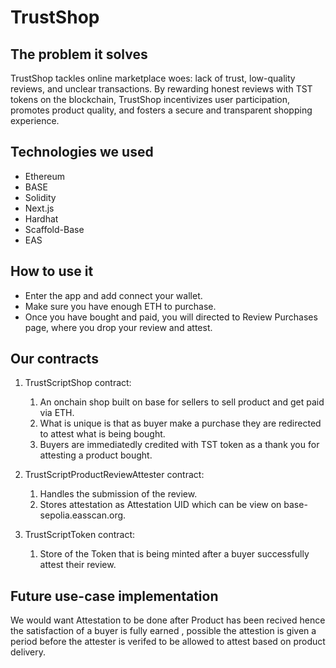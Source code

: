 # TrustShop

## The problem it solves

TrustShop tackles online marketplace woes: lack of trust, low-quality reviews, and unclear transactions. By rewarding honest reviews with TST tokens on the blockchain, TrustShop incentivizes user participation, promotes product quality, and fosters a secure and transparent shopping experience.

## Technologies we used

- Ethereum
- BASE
- Solidity
- Next.js
- Hardhat
- Scaffold-Base
- EAS

## How to use it

- Enter the app and add connect your wallet.
- Make sure you have enough ETH to purchase.
- Once you have bought and paid, you will directed to Review Purchases page, where you drop your review and attest.

## Our contracts

1. TrustScriptShop contract:

   1. An onchain shop built on base for sellers to sell product and get paid via ETH.
   2. What is unique is that as buyer make a purchase they are redirected to attest what is being bought.
   3. Buyers are immediatedly credited with TST token as a thank you for attesting a product bought.

2. TrustScriptProductReviewAttester contract:

   1. Handles the submission of the review.
   2. Stores attestation as Attestation UID which can be view on base-sepolia.easscan.org.

3. TrustScriptToken contract:

   1. Store of the Token that is being minted after a buyer successfully attest their review.

## Future use-case implementation

We would want Attestation to be done after Product has been recived hence the satisfaction of a buyer is fully earned , possible the attestion is given a period before the attester is verifed to be allowed to attest based on product delivery.

